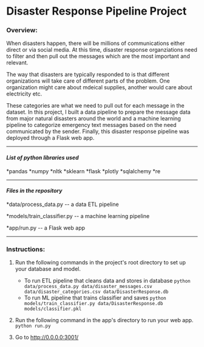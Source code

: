 # Disaster Response Pipeline Project

### Overview:

When disasters happen, there will be millions of communications either direct or via social media. At this time, disaster response organziations need to filter and then pull out the messages which are the most important and relevant. 

The way that disasters are typically responded to is that different organizations will take care of different parts of the problem. One organization might care about mdeical supplies, another would care about electricity etc. 

These categories are what we need to pull out for each message in the dataset. In this project, I built a data pipeline to prepare the message data from major natural disasters around the world and a machine learning pipeline to categorize emergency text messages based on the need communicated by the sender. Finally, this disaster response pipeline was deployed through a Flask web app.

-------------------------------

####  ***List of python libraries used***
*pandas
*numpy
*nltk
*sklearn
*flask
*plotly
*sqlalchemy
*re

-------------------------------

#### ***Files in the repository***

*data/process_data.py -- a data ETL pipeline

*models/train_classifier.py -- a machine learning pipeline

*app/run.py -- a Flask web app

-------------------------------

### Instructions:
1. Run the following commands in the project's root directory to set up your database and model.

    - To run ETL pipeline that cleans data and stores in database
        `python data/process_data.py data/disaster_messages.csv data/disaster_categories.csv data/DisasterResponse.db`
    - To run ML pipeline that trains classifier and saves
        `python models/train_classifier.py data/DisasterResponse.db models/classifier.pkl`

2. Run the following command in the app's directory to run your web app.
    `python run.py`

3. Go to http://0.0.0.0:3001/
